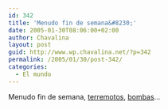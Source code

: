 ```yaml
---
id: 342
title: 'Menudo fin de semana&#8230;'
date: 2005-01-30T08:06:00+02:00
author: Chavalina
layout: post
guid: http://www.wp.chavalina.net/?p=342
permalink: /2005/01/30/post-342/
categories:
  - El mundo
---
```

Menudo fin de semana, <a href="http://www.chavalina.net/comentar.php?idpost=341" target="_blank">terremotos</a>, <a href="http://elmundo.es/elmundo/2005/01/30/espana/1107094985.html" target="_blank">bombas</a>&#8230;